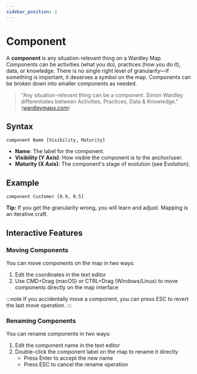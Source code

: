 ```yaml
---
sidebar_position: 2
---
```


# Component

A **component** is any situation-relevant thing on a Wardley Map. Components can be activities (what you do), practices (how you do it), data, or knowledge. There is no single right level of granularity—if something is important, it deserves a symbol on the map. Components can be broken down into smaller components as needed.

> "Any situation-relevant thing can be a component. Simon Wardley differentiates between Activities, Practices, Data & Knowledge." ([wardleymaps.com](https://www.wardleymaps.com/intro))

## Syntax

```text
component Name [Visibility, Maturity]
```

- **Name**: The label for the component.
- **Visibility (Y Axis)**: How visible the component is to the anchor/user.
- **Maturity (X Axis)**: The component's stage of evolution (see Evolution).

## Example

```text
component Customer [0.9, 0.5]
```

**Tip:** If you get the granularity wrong, you will learn and adjust. Mapping is an iterative craft.

## Interactive Features

### Moving Components

You can move components on the map in two ways:

1. Edit the coordinates in the text editor
2. Use CMD+Drag (macOS) or CTRL+Drag (Windows/Linux) to move components directly on the map interface

:::note
If you accidentally move a component, you can press ESC to revert the last move operation.
:::

### Renaming Components

You can rename components in two ways:

1. Edit the component name in the text editor
2. Double-click the component label on the map to rename it directly
   - Press Enter to accept the new name
   - Press ESC to cancel the rename operation
